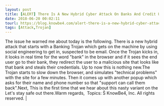 ```yaml
---
layout: post
title: [ALERT] There Is A New Hybrid Cyber Attack On Banks And Credit Unions In The Wild
date: 2018-06-20 00:02:11
tourl: https://blog.knowbe4.com/alert-there-is-a-new-hybrid-cyber-attack-on-banks-and-credit-unions-in-the-wild
tags: [Attack,Trojan]
---
```

The issue he warned me about today is the following. There is a new hybrid attack that starts with a Banking Trojan which gets on the machine by using social engineering to get in, suspected to be email. Once the Trojan kicks in, it looks in real time for the word "bank" in the browser and if it sees the end user go to their bank, they redirect the user to a malicious site that looks like that bank and steals their credentials. Up to now this is nothing new.The Trojan starts to slow down the browser, and simulates "technical problems" with the site for a few minutes. Then it comes up with another popup which asks for their name and phone number so that "support can call them back".Next, This is the first time that we hear about this nasty variant on the Let's stay safe out there.Warm regards,  Topics: Š KnowBe4, Inc. All rights reserved. | 